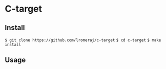 # C-target

## Install
`$ git clone https://github.com/lromeraj/c-target`
`$ cd c-target`
`$ make install`

## Usage
